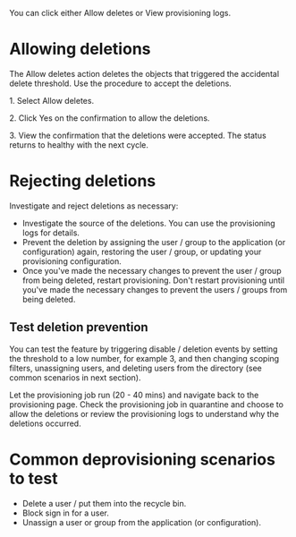 You can click either Allow deletes or View provisioning logs.

# Allowing deletions

The Allow deletes action deletes the objects that triggered the accidental delete threshold. Use the procedure to accept the deletions.

1\. Select Allow deletes.

2\. Click Yes on the confirmation to allow the deletions.

3\. View the confirmation that the deletions were accepted. The status returns to healthy with the next cycle.

# Rejecting deletions

Investigate and reject deletions as necessary:

- Investigate the source of the deletions. You can use the provisioning logs for details.
- Prevent the deletion by assigning the user / group to the application (or configuration) again, restoring the user / group, or updating your provisioning configuration.
- Once you've made the necessary changes to prevent the user / group from being deleted, restart provisioning. Don't restart provisioning until you've made the necessary changes to prevent the users / groups from being deleted.

## Test deletion prevention

You can test the feature by triggering disable / deletion events by setting the threshold to a low number, for example 3, and then changing scoping filters, unassigning users, and deleting users from the directory (see common scenarios in next section).

Let the provisioning job run (20 - 40 mins) and navigate back to the provisioning page. Check the provisioning job in quarantine and choose to allow the deletions or review the provisioning logs to understand why the deletions occurred.

# Common deprovisioning scenarios to test

- Delete a user / put them into the recycle bin.
- Block sign in for a user.
- Unassign a user or group from the application (or configuration).